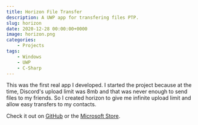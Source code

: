 ```yaml
---
title: Horizon File Transfer
description: A UWP app for transfering files PTP.
slug: horizon
date: 2020-12-28 00:00:00+0000
image: horizon.png
categories:
    - Projects
tags:
    - Windows
    - UWP
    - C-Sharp
---
```

This was the first real app I developed. I started the project because at the time, Discord's upload limit was 8mb and that was never enough to send files to my friends. So I created horizon to give me infinite upload limit and allow easy transfers to my contacts.

Check it out on [GitHub](https://github.com/EpsiRho/Horizon?tab=readme-ov-file) or the [Microsoft Store](https://apps.microsoft.com/detail/9NLF1LS7Q6J6?hl=en-US&gl=US).
